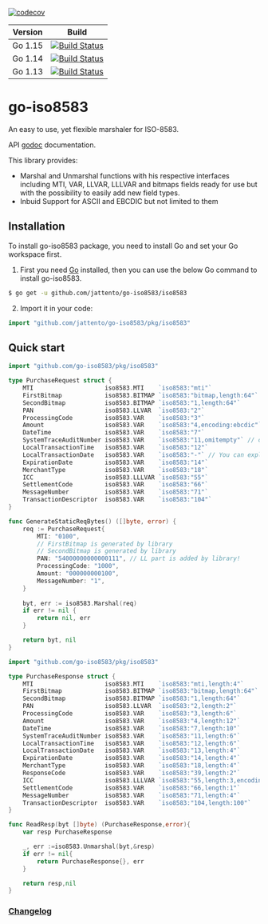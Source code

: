 [![codecov](https://codecov.io/gh/jattento/go-iso8583/branch/master/graph/badge.svg)](https://codecov.io/gh/jattento/go-iso8583)

| Version   |      Build      |
|----------|:-------------:|
| Go 1.15 |[![Build Status](https://travis-ci.com/jattento/go-iso8583.svg?branch=master)](https://travis-ci.com/jattento/go-iso8583)|
| Go 1.14 |[![Build Status](https://travis-ci.com/jattento/go-iso8583.svg?branch=master)](https://travis-ci.com/jattento/go-iso8583)|
| Go 1.13 |[![Build Status](https://travis-ci.com/jattento/go-iso8583.svg?branch=master)](https://travis-ci.com/jattento/go-iso8583)|
# go-iso8583

An easy to use, yet flexible marshaler for ISO-8583.

API [godoc](https://godoc.org/github.com/jattento/go-iso8583/pkg/iso8583) documentation.

This library provides:
- Marshal and Unmarshal functions with his respective interfaces
including MTI, VAR, LLVAR, LLLVAR and bitmaps fields ready for use
but with the possibility to easily add new field types.
- Inbuid Support for ASCII and EBCDIC but not limited to them


## Installation

To install go-iso8583 package, you need to install Go and set your Go workspace first.

1. First you need [Go](https://golang.org/) installed, then you can use the below Go command to install go-iso8583.
```sh
$ go get -u github.com/jattento/go-iso8583/iso8583
```

2. Import it in your code:
```go
import "github.com/jattento/go-iso8583/pkg/iso8583"
```

## Quick start

```go
import "github.com/go-iso8583/pkg/iso8583"

type PurchaseRequest struct {
	MTI                    iso8583.MTI    `iso8583:"mti"`
	FirstBitmap            iso8583.BITMAP `iso8583:"bitmap,length:64"` // length is the maximum amount of represented elements.
	SecondBitmap           iso8583.BITMAP `iso8583:"1,length:64"`      // length is the maximum amount of represented elements.
	PAN                    iso8583.LLVAR  `iso8583:"2"`
	ProcessingCode         iso8583.VAR    `iso8583:"3"`
	Amount                 iso8583.VAR    `iso8583:"4,encoding:ebcdic"` // By default ASCII is assumed but dont limit yourself!
	DateTime               iso8583.VAR    `iso8583:"7"`
	SystemTraceAuditNumber iso8583.VAR    `iso8583:"11,omitempty"` // omitempty is supported!
	LocalTransactionTime   iso8583.VAR    `iso8583:"12"`
	LocalTransactionDate   iso8583.VAR    `iso8583:"-"` // You can explicitly ignore a field.
	ExpirationDate         iso8583.VAR    `iso8583:"14"`
	MerchantType           iso8583.VAR    `iso8583:"18"`
	ICC                    iso8583.LLLVAR `iso8583:"55"`
	SettlementCode         iso8583.VAR    `iso8583:"66"`
	MessageNumber          iso8583.VAR    `iso8583:"71"`
	TransactionDescriptor  iso8583.VAR    `iso8583:"104"`
}

func GenerateStaticReqBytes() ([]byte, error) {
	req := PurchaseRequest{
		MTI: "0100",
		// FirstBitmap is generated by library
		// SecondBitmap is generated by library
		PAN: "54000000000000111", // LL part is added by library!
		ProcessingCode: "1000",
		Amount: "000000000100",
		MessageNumber: "1",
	}
	
	byt, err := iso8583.Marshal(req)
	if err != nil {
		return nil, err
	}

	return byt, nil
}
```

```go
import "github.com/go-iso8583/pkg/iso8583"

type PurchaseResponse struct {
	MTI                    iso8583.MTI    `iso8583:"mti,length:4"`
	FirstBitmap            iso8583.BITMAP `iso8583:"bitmap,length:64"` // length is the maximum amount of represented elements.
	SecondBitmap           iso8583.BITMAP `iso8583:"1,length:64"`      // length is the maximum amount of represented elements.
	PAN                    iso8583.LLVAR  `iso8583:"2,length:2"`       // length is the amount of bytes of the LL part.
	ProcessingCode         iso8583.VAR    `iso8583:"3,length:6"`
	Amount                 iso8583.VAR    `iso8583:"4,length:12"`
	DateTime               iso8583.VAR    `iso8583:"7,length:10"`
	SystemTraceAuditNumber iso8583.VAR    `iso8583:"11,length:6"`
	LocalTransactionTime   iso8583.VAR    `iso8583:"12,length:6"`
	LocalTransactionDate   iso8583.VAR    `iso8583:"13,length:4"`
	ExpirationDate         iso8583.VAR    `iso8583:"14,length:4"`
	MerchantType           iso8583.VAR    `iso8583:"18,length:4"`
	ResponseCode           iso8583.VAR    `iso8583:"39,length:2"`
	ICC                    iso8583.LLLVAR `iso8583:"55,length:3,encoding:ebcdic/ascii"` // LLL and VAR part use different encoding? Use a / to indicate both
	SettlementCode         iso8583.VAR    `iso8583:"66,length:1"`
	MessageNumber          iso8583.VAR    `iso8583:"71,length:4"`
	TransactionDescriptor  iso8583.VAR    `iso8583:"104,length:100"`
}

func ReadResp(byt []byte) (PurchaseResponse,error){
	var resp PurchaseResponse

	_, err :=iso8583.Unmarshal(byt,&resp)
	if err != nil{
		return PurchaseResponse{}, err
	}

	return resp,nil
}
```

### [Changelog](changelog.md)